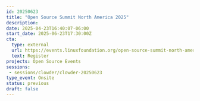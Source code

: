 ```yaml
---
id: 20250623
title: "Open Source Summit North America 2025"
description: 
date: 2025-04-23T16:40:07-06:00
start_date: 2025-06-23T17:30:00Z
cta: 
  type: external
  url: https://events.linuxfoundation.org/open-source-summit-north-america/
  text: Register
projects: Open Source Events
sessions: 
 - sessions/clowder/clowder-20250623
type_event: Onsite
status: previous
draft: false
---
```




